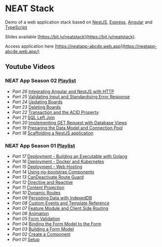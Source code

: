 # NEAT Stack

Demo of a web application stack based on [NestJS](https://nestjs.com/), 
[Express](http://expressjs.com/), [Angular](https://angular.io) and [TypeScript](https://www.typescriptlang.org)

Slides available [https://bit.ly/neatstack](https://bit.ly/neatstack).

Access application here [https://neatapp-abcde.web.app](https://neatapp-abcde.web.app/)

## Youtube Videos

### NEAT App Season 02 [Playlist](https://www.youtube.com/playlist?list=PLWhtC4Nz6402pChYdFRKUNFK0r6086gr2)

+ *Part 26* [Integrating Angular and NestJS with HTTP](https://www.youtube.com/watch?v=kF2jKlKLVwA)
+ *Part 25* [Validating Input and Standardising Error Response](https://www.youtube.com/watch?v=M8f5CrK9Pf8)
+ *Part 24* [Updating Boards](https://www.youtube.com/watch?v=WZj8brtP5P0)
+ *Part 23* [Deleting Boards](https://www.youtube.com/watch?v=EM0Nm-OqRlY)
+ *Part 22* [Transaction and the ACID Property](https://www.youtube.com/watch?v=PJ6vsff1tok)
+ *Part 21* [SQL Left Join](https://www.youtube.com/watch?v=c9J1_jDjmCs)
+ *Part 20* [Implementing GET Request with Database Views](https://www.youtube.com/watch?v=fz9wLC188PE)
+ *Part 19* [Preparing the Data Model and Connection Pool](https://www.youtube.com/watch?v=cVGr8tkURJs)
+ *Part 18* [Scaffolding a NestJS application](https://www.youtube.com/watch?v=4x7Fk6NVwVo)

### NEAT App Season 01 [Playlist](https://www.youtube.com/playlist?list=PLWhtC4Nz6402mH0wWGiuFsE12tzxji5AU)

+ *Part 17* [Deployment - Building an Executable with Golang ](https://www.youtube.com/watch?v=Jrn8XWBagxY)
+ *Part 16* [Deployment - Docker and Kubernetes](https://www.youtube.com/watch?v=O3yg-1llx34)
+ *Part 15* [Deployment - Web Hosting](https://www.youtube.com/watch?v=lsR-6HsHE_g)
+ *Part 14* [Using ng-bootstrap Components](https://www.youtube.com/watch?v=P_EhtbZZMVc)
+ *Part 13* [CanDeactivate Route Guard](https://www.youtube.com/watch?v=rbgH1Z44_AY)
+ *Part 12* [Directive and Reactive](https://www.youtube.com/watch?v=c53LgqLyrwk)
+ *Part 11* [Content Projection](https://www.youtube.com/watch?v=Bdiv0eDXKBE)
+ *Part 10* [Dynamic Routes](https://www.youtube.com/watch?v=d_uTNfcSgCE)
+ *Part 09* [Persisting Data with IndexedDB](https://www.youtube.com/watch?v=fcp3lYH5kSE)
+ *Part 08* [Custom Events and Template Reference](https://www.youtube.com/watch?v=4ZK0rx0VcMk)
+ *Part 07* [Feature Module and Client Side Routing](https://www.youtube.com/watch?v=zbmpyDWI2f4)
+ *Part 06* [Animation](https://www.youtube.com/watch?v=Obhy3hvMuVI)
+ *Part 05* [Form Validation](https://www.youtube.com/watch?v=dib_2Yy7q0Q)
+ *Part 04* [Binding the Form Model to the Form](https://www.youtube.com/watch?v=_A8kYN-x62Q)
+ *Part 03* [Building a Form Model](https://www.youtube.com/watch?v=PeV_Fvs8NIE)
+ *Part 02* [Create a Component](https://www.youtube.com/watch?v=uNgA7b4x28U)
+ *Part 01* [Setup](https://www.youtube.com/watch?v=hZ7OvPRt5ds)
